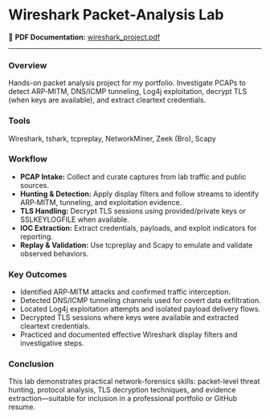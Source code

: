 # Wireshark Packet‑Analysis Lab

📄 **PDF Documentation:** [wireshark_project.pdf](./wireshark_project.pdf)

---

### Overview

Hands-on packet analysis project for my portfolio. Investigate PCAPs to detect ARP‑MITM, DNS/ICMP tunneling, Log4j exploitation, decrypt TLS (when keys are available), and extract cleartext credentials.

### Tools

Wireshark, tshark, tcpreplay, NetworkMiner, Zeek (Bro), Scapy

### Workflow

* **PCAP Intake:** Collect and curate captures from lab traffic and public sources.
* **Hunting & Detection:** Apply display filters and follow streams to identify ARP‑MITM, tunneling, and exploitation evidence.
* **TLS Handling:** Decrypt TLS sessions using provided/private keys or SSLKEYLOGFILE when available.
* **IOC Extraction:** Extract credentials, payloads, and exploit indicators for reporting.
* **Replay & Validation:** Use tcpreplay and Scapy to emulate and validate observed behaviors.

### Key Outcomes

* Identified ARP‑MITM attacks and confirmed traffic interception.
* Detected DNS/ICMP tunneling channels used for covert data exfiltration.
* Located Log4j exploitation attempts and isolated payload delivery flows.
* Decrypted TLS sessions where keys were available and extracted cleartext credentials.
* Practiced and documented effective Wireshark display filters and investigative steps.

### Conclusion

This lab demonstrates practical network-forensics skills: packet-level threat hunting, protocol analysis, TLS decryption techniques, and evidence extraction—suitable for inclusion in a professional portfolio or GitHub resume.

